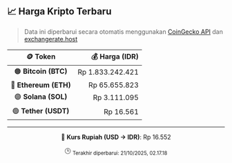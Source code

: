 

<!-- HARGA_KRIPTO -->
## 📈 Harga Kripto Terbaru

> Data ini diperbarui secara otomatis menggunakan [CoinGecko API](https://www.coingecko.com/) dan [exchangerate.host](https://exchangerate.host/)

<div align="center">

| 🪙 Token | 💰 Harga (IDR) |
|:------:|---------------:|
| 🟠 **Bitcoin (BTC)**   | Rp 1.833.242.421 |
| 🔵 **Ethereum (ETH)**  | Rp 65.655.823 |
| 🟣 **Solana (SOL)**    | Rp 3.111.095 |
| 🟢 **Tether (USDT)**   | Rp 16.561 |

---

💱 **Kurs Rupiah (USD → IDR)**: Rp 16.552

🕒 <sub>Terakhir diperbarui: 21/10/2025, 02.17.18</sub>

</div>
<!-- /HARGA_KRIPTO -->